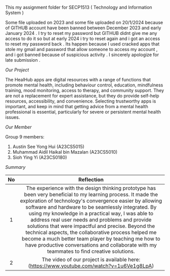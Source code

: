 This my assignment folder for SECP1513 ( Technology and Information System )

Some file uploaded on 2023 and some file uploaded on 20/1/2024 because of GITHUB account have been banned between December 2023 and early January 2024 .
I try to reset my password but GITHUB didnt give me any access to do it so but at early 2024 i try to reset again and i got an access to reset my password back .
Its happen because I used cracked apps that stole my gmail and password that allow someone to access my account , and i got banned because of suspicious activity .
I sincerely apologize for late submission .

*Our Project*

The HealHub apps are digital resources with a range of functions that promote mental health, including behaviour control, education, mindfulness training, mood monitoring, access to therapy, and community support. They are not a replacement for expert assistance, but they do provide self-help resources, accessibility, and convenience. Selecting trustworthy apps is important, and keep in mind that getting advice from a mental health professional is essential, particularly for severe or persistent mental health issues.

*Our Member*

Group 9 members:

1. Austin See Yong Hui (A23CS5015)
2. Muhammad Aidil Haikal bin Mazalan (A23CS5010)
3. Sioh Ying Yi (A23CS0180)


*Summary*

| No | Reflection |
| :---: | :---: |
| 1 | The experience with the design thinking prototype has been very beneficial to my learning process. It made the exploration of technology's convergence easier by allowing software and hardware to be seamlessly integrated. By using my knowledge in a practical way, I was able to address real user needs and problems and provide solutions that were impactful and precise. Beyond the technical aspects, the collaborative process helped me become a much better team player by teaching me how to have productive conversations and collaborate with my teammates to find creative solutions. 
| 2 |The video of our project is available here: (https://www.youtube.com/watch?v=1u6Ve1g8LpA) |

